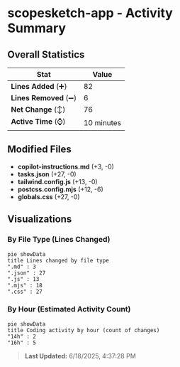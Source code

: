 # scopesketch-app - Activity Summary 

## Overall Statistics

| Stat                   | Value                                                             |
| ---------------------- | ----------------------------------------------------------------- |
| **Lines Added** (➕)   | 82                                          |
| **Lines Removed** (➖) | 6                                        |
| **Net Change** (↕)    | 76                |
| **Active Time** (⌚)   | 10 minutes |


## Modified Files
- **copilot-instructions.md** (+3, -0)
- **tasks.json** (+27, -0)
- **tailwind.config.js** (+13, -0)
- **postcss.config.mjs** (+12, -6)
- **globals.css** (+27, -0)

## Visualizations

### By File Type (Lines Changed)

```mermaid
pie showData
title Lines changed by file type
".md" : 3
".json" : 27
".js" : 13
".mjs" : 18
".css" : 27
```

### By Hour (Estimated Activity Count)

```mermaid
pie showData
title Coding activity by hour (count of changes)
"14h" : 2
"16h" : 5
```


> **Last Updated:** 6/18/2025, 4:37:28 PM